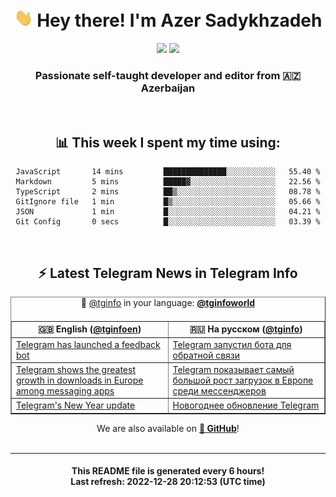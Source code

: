 <div align="center">
	<div>
		<h1>
      <img src="./assets/hi.gif" width="30px"> Hey there! I'm Azer Sadykhzadeh
    </h1>
    <img height="18" src="https://komarev.com/ghpvc/?username=sadykhzadeh&label=Views&color=2081c1&style=flat-square" />
		<a href="https://wakatime.com/@Azer"> <img height="18" src="https://wakatime.com/badge/user/f80ae27a-c328-426f-a381-bc84136e2dd6.svg" /> </a>
    <h3>
      Passionate self-taught developer and editor from 🇦🇿 Azerbaijan
    </h3>
  </div>
  <br>

<h2>📊 This week I spent my time using:</h2>

<!--START_SECTION:waka-->

```text
JavaScript       14 mins         ██████████████░░░░░░░░░░░   55.40 %
Markdown         5 mins          █████▓░░░░░░░░░░░░░░░░░░░   22.56 %
TypeScript       2 mins          ██▒░░░░░░░░░░░░░░░░░░░░░░   08.78 %
GitIgnore file   1 min           █▒░░░░░░░░░░░░░░░░░░░░░░░   05.66 %
JSON             1 min           █░░░░░░░░░░░░░░░░░░░░░░░░   04.21 %
Git Config       0 secs          █░░░░░░░░░░░░░░░░░░░░░░░░   03.39 %
```

<!--END_SECTION:waka-->

<br>

<h2>⚡️ Latest Telegram News in Telegram Info</h2>
  <table border>
		<tr>
			<th width="50%">🇬🇧 English (<a href="https://t.me/tginfoen">@tginfoen</a>)</th>
			<th>🇷🇺 На русском (<a href="https://t.me/tginfo">@tginfo</a>)</th>
		</tr>
		<caption>🚩 <a href="https://t.me/tginfo">@tginfo</a> in your language: <a href="https://t.me/tginfoworld"><b>@tginfoworld</b></a><caption/>
  <tr><td><a href="https://t.me/tginfoen/1568">Telegram has launched a feedback bot</a></td>
    <td><a href="https://t.me/tginfo/3541">Telegram запустил бота для обратной связи</a></td></tr><tr><td><a href="https://t.me/tginfoen/1566">Telegram shows the greatest growth in downloads in Europe among messaging apps</a></td>
    <td><a href="https://t.me/tginfo/3539">Telegram показывает самый большой рост загрузок в Европе среди мессенджеров</a></td></tr><tr><td><a href="https://t.me/tginfoen/1565">Telegram's New Year update</a></td>
    <td><a href="https://t.me/tginfo/3538">Новогоднее обновление Telegram</a></td></tr>
</table>
We are also available on <a href="https://github.com/tginfo"><b>🐙 GitHub</b></a>!
</div>

<br>
<hr>
<h4 align="center">This README file is generated <b>every 6 hours</b>!</br>Last refresh: <b>2022-12-28 20:12:53 (UTC time)</b></h4>
